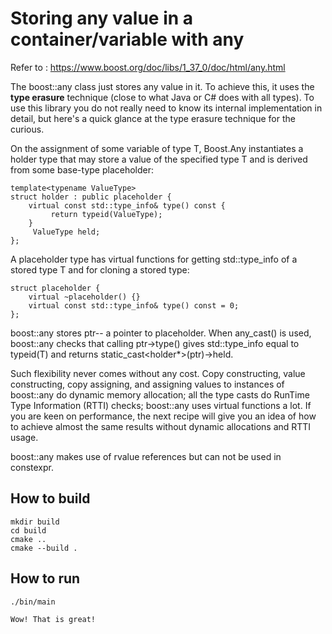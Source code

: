 # Storing any value in a container/variable with any
Refer to : https://www.boost.org/doc/libs/1_37_0/doc/html/any.html

The boost::any class just stores any value in it. To achieve this, it uses the **type erasure** technique (close to what Java or C# does with all types). To use this library you do not really need to know its internal implementation in detail, but here's a quick glance at the type erasure technique for the curious.

On the assignment of some variable of type T, Boost.Any instantiates a holder<T> type that may store a value of the specified type T and is derived from some base-type placeholder:

```
template<typename ValueType>
struct holder : public placeholder {
    virtual const std::type_info& type() const {
         return typeid(ValueType);
    }
     ValueType held;
};
```
A placeholder type has virtual functions for getting std::type_info of a stored type T and for cloning a stored type:

```
struct placeholder {
    virtual ~placeholder() {}
    virtual const std::type_info& type() const = 0;
};
```
boost::any stores ptr-- a pointer to placeholder. When any_cast<T>() is used, boost::any checks that calling ptr->type() gives std::type_info equal to typeid(T) and returns static_cast<holder<T>*>(ptr)->held.

Such flexibility never comes without any cost. Copy constructing, value constructing, copy assigning, and assigning values to instances of boost::any do dynamic memory allocation; all the type casts do RunTime Type Information (RTTI) checks; boost::any uses virtual functions a lot. If you are keen on performance, the next recipe will give you an idea of how to achieve almost the same results without dynamic allocations and RTTI usage.

boost::any makes use of rvalue references but can not be used in constexpr.

## How to build
```
mkdir build
cd build
cmake ..
cmake --build .
```

## How to run
```
./bin/main

Wow! That is great!
```
